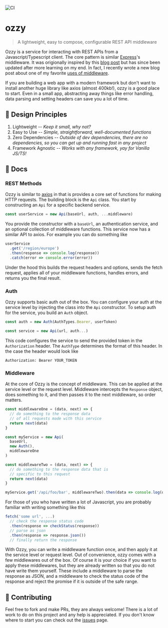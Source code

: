 ![CI](https://github.com/duncangrubbs/ozzy/workflows/CI/badge.svg?event=push)
# ozzy
> A lightweight, easy to compose, configurable REST API middleware

Ozzy is a service for interacting with REST APIs from a Javascript/Typescript client. The core pattern is similar [Express](https://expressjs.com/)'s middleware. It was origionally inspired by this [blog post](https://duncangrubbs.surge.sh/blog/oct012020) but has since been updated after more learning on my end. In fact, I recently wrote a new blog post about one of my favorite [uses of middleware](https://duncangrubbs.surge.sh/blog/jan122022).

If you are building a web app with a modern framework but don't want to install another huge library like axios (almost 400kb!), ozzy is a good place to start. Even in a small app, abstracting away things like error handling, data parsing and setting headers can save you a lot of time.

## 🤝 Design Principles
1. Lightweight -- _Keep it small, why not?_
2. Easy to Use -- _Simple, straightforward, well-documented functions_
3. Zero Dependencies -- _Outside of dev dependencies, there are no dependencies, so you can get up and running fast in any project_
4. Framework Agnostic -- _Works with any framework, yay for Vanilla JS/TS!_

## 🔨 Docs
### REST Methods
Ozzy is similar to [axios](https://axios-http.com/docs/intro) in that is provides a core set of functions for making HTTP requests. The building block is the `Api` class. You start by constructing an `Api` for a specific backend service.
```javascript
const userService = new Api(baseUrl, auth, ...middleware)
```

You provide the constructor with a `baseUrl`, an authentication service, and an optional collection of middleware functions. This service now has a similar API to axios. For example you can do something like
```javascript
userService
  .get('/region/europe')
  .then(response => console.log(response))
  .catch(error => console.error(error))
```

Under the hood this builds the request headers and options, sends the fetch request, applies all of your middleware functions, handles errors, and returns you the final result.

### Auth
Ozzy supports basic auth out of the box. You can configure your auth at the service level by injecting the class into the `Api` constructor. To setup auth for the service, you build an `Auth` object.
```javascript
const auth = new Auth(AuthTypes.Bearer, userToken)

const service = new Api(url, auth...)
```

This code configures the service to send the provided token in the `Authorization` header. The `AuthType` determines the format of this header. In the case the header would look like
```
Authorization: Bearer YOUR_TOKEN
```

### Middleware
At the core of Ozzy is the concept of middleware. This can be applied at the service level or the request level. Middleware intercepts the `Response` object, does something to it, and then passes it to the next middleware, so order matters.
```javascript
const middlewareOne = (data, next) => {
  // do something to the response data
  // of all requests made with this service
  return next(data)
}

const myService = new Api(
  baseUrl,
  new Auth(),
  middlewareOne
)

const middlewareTwo = (data, next) => {
  // do something to the response data that is
  // specific to this request
  return next(data)
}

myService.get('/api/foo/bar', middlewareTwo).then(data => console.log(data))
```
For those of you who have written a lot of Javascript, you are probably familiar with writing something like this
```javascript
fetch('some url', ...)
  // check the response status code
  .then(response => checkStatus(response))
  // parse as json
  .then(response => response.json())
  // finally return the response
```
With Ozzy, you can write a middleware function once, and then apply it at the service level or request level. Out of convenience, ozzy comes with a few middlewares out of the box. Of course it is your choice if you want to apply these middlewares, but they are already written so that you do not have write them yourself. These include a middleware to parse the response as JSON, and a middleware to check the status code of the response and reject the promise if it is outside of the safe range.

## 🙌 Contributing
Feel free to fork and make PRs, they are always welcome! There is a lot of work to do on this project and any help is appreciated. If you don't know where to start you can check out the [issues](https://github.com/duncangrubbs/ozzy/issues) page.
